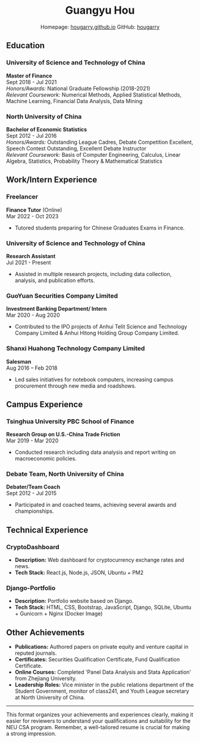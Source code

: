 

<h1 align="center"><strong>Guangyu Hou</strong></h1>

<p align="center">
Homepage: <a href="https://hougarry.github.io">hougarry.github.io</a>
GitHub: <a href="https://github.com/hougarry">hougarry</a>
</p>

## Education


### University of Science and Technology of China
**Master of Finance**  
Sept 2018 - Jul 2021  
*Honors/Awards:* National Graduate Fellowship (2018-2021)  
*Relevant Coursework:* Numerical Methods, Applied Statistical Methods, Machine Learning, Financial Data Analysis, Data Mining

### North University of China
**Bachelor of Economic Statistics**  
Sept 2012 - Jul 2016  
*Honors/Awards:* Outstanding League Cadres, Debate Competition Excellent, Speech Contest Outstanding, Excellent Debate Instructor  
*Relevant Coursework:* Basis of Computer Engineering, Calculus, Linear Algebra, Statistics, Probability Theory & Mathematical Statistics

## Work/Intern Experience

### Freelancer
**Finance Tutor** (Online)  
Mar 2022 - Oct 2023  
- Tutored students preparing for Chinese Graduates Exams in Finance.

### University of Science and Technology of China
**Research Assistant**  
Jul 2021 - Present  
- Assisted in multiple research projects, including data collection, analysis, and publication efforts.

### GuoYuan Securities Company Limited
**Investment Banking Department/ Intern**  
Mar 2020 - Aug 2020  
- Contributed to the IPO projects of Anhui Telit Science and Technology Company Limited & Anhui Hitong Holding Group Company Limited.

### Shanxi Huahong Technology Company Limited
**Salesman**  
Aug 2016 – Feb 2018  
- Led sales initiatives for notebook computers, increasing campus procurement through new media and roadshows.

## Campus Experience

### Tsinghua University PBC School of Finance
**Research Group on U.S.-China Trade Friction**  
Mar 2019 - Mar 2020  
- Conducted research including data analysis and report writing on macroeconomic policies.

### Debate Team, North University of China
**Debater/Team Coach**  
Sept 2012 - Jul 2015  
- Participated in and coached teams, achieving several awards and championships.

## Technical Experience

### CryptoDashboard
- **Description:** Web dashboard for cryptocurrency exchange rates and news.
- **Tech Stack:** React.js, Node.js, JSON, Ubuntu + PM2

### Django-Portfolio
- **Description:** Portfolio website based on Django.
- **Tech Stack:** HTML, CSS, Bootstrap, JavaScript, Django, SQLite, Ubuntu + Gunicorn + Nginx (Docker Image)

## Other Achievements

- **Publications:** Authored papers on private equity and venture capital in reputed journals.
- **Certificates:** Securities Qualification Certificate, Fund Qualification Certificate.
- **Online Courses:** Completed 'Panel Data Analysis and Stata Application' from Zhejiang University.
- **Leadership Roles:** Vice minister in the public relations department of the Student Government, monitor of class241, and Youth League secretary at North University of China.

---

This format organizes your achievements and experiences clearly, making it easier for reviewers to understand your qualifications and suitability for the NEU CSA program. Remember, a well-tailored resume is crucial for making a strong impression.